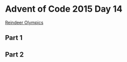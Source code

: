 # Advent of Code 2015 Day 14
[Reindeer Olympics](https://adventofcode.com/2015/day/1s)

## Part 1


## Part 2

